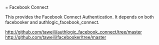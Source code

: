 = Facebook Connect

This provides the Facebook Connect Authentication. It depends on both facebooker and authlogic_facebook_connect.

http://github.com/taweili/authlogic_facebook_connect/tree/master
http://github.com/taweili/facebooker/tree/master
